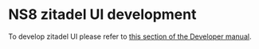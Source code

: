 # NS8 zitadel UI development

To develop zitadel UI please refer to [this section of the Developer manual](https://nethserver.github.io/ns8-core/ui/modules/#module-ui-development).
